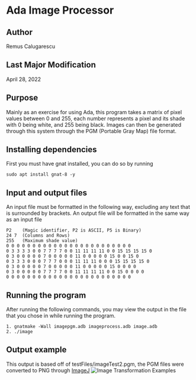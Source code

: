 # Ada Image Processor

## Author
Remus Calugarescu

## Last Major Modification
April 28, 2022

## Purpose
Mainly as an exercise for using Ada, this program takes a matrix of pixel values between 0 and 255, each number represents a pixel and its shade with 0 being white, and 255 being black. Images can then be generated through this system through the PGM (Portable Gray Map) file format.

## Installing dependencies
First you must have gnat installed, you can do so by running
~~~~
sudo apt install gnat-8 -y
~~~~

## Input and output files
An input file must be formatted in the following way, excluding any text that is surrounded by brackets. An output file will be formatted in the same way as an input file
~~~~
P2    (Magic identifier, P2 is ASCII, P5 is Binary)
24 7  (Columns and Rows)
255   (Maximum shade value)
0 0 0 0 0 0 0 0 0 0 0 0 0 0 0 0 0 0 0 0 0 0 0 0
0 3 3 3 3 0 0 7 7 7 7 0 0 11 11 11 11 0 0 15 15 15 15 0
0 3 0 0 0 0 0 7 0 0 0 0 0 11 0 0 0 0 0 15 0 0 15 0
0 3 3 3 0 0 0 7 7 7 0 0 0 11 11 11 0 0 0 15 15 15 15 0
0 3 0 0 0 0 0 7 0 0 0 0 0 11 0 0 0 0 0 15 0 0 0 0
0 3 0 0 0 0 0 7 7 7 7 0 0 11 11 11 11 0 0 15 0 0 0 0
0 0 0 0 0 0 0 0 0 0 0 0 0 0 0 0 0 0 0 0 0 0 0 0
~~~~

## Running the program
After running the following commands, you may view the output in the file that you chose in while running the program.
~~~~
1. gnatmake -Wall imagepgm.adb imageprocess.adb image.adb 
2. ./image
~~~~

## Output example
This output is based off of testFiles/imageTest2.pgm, the PGM files were converted to PNG through [ImageJ](https://imagej.nih.gov/ij/download.html)
![Image Transformation Examples](https://i.imgur.com/9h4SvzK.png)
